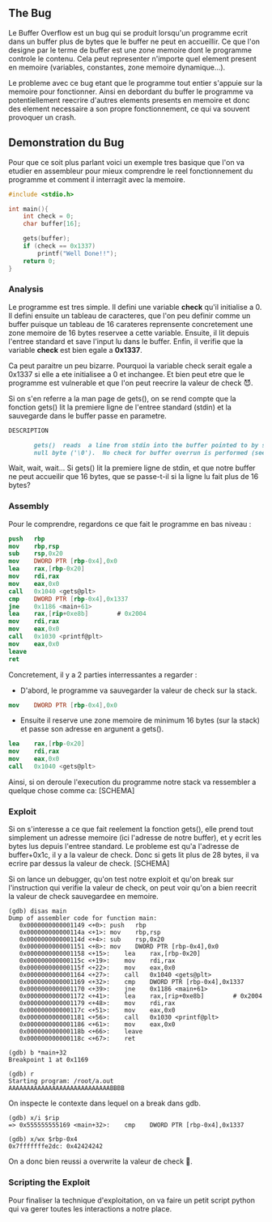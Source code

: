 ## The Bug
Le Buffer Overflow est un bug qui se produit lorsqu'un programme ecrit dans un buffer plus de bytes que le buffer ne peut en accueillir. 
Ce que l'on designe par le terme de buffer est une zone memoire dont le programme controle le contenu. Cela peut representer n'importe quel element present en memoire (variables, constantes, zone memoire dynamique...).

Le probleme avec ce bug etant que le programme tout entier s'appuie sur la memoire pour fonctionner. Ainsi en debordant du buffer le programme va potentiellement reecrire d'autres elements presents en memoire et donc des element necessaire a son propre fonctionnement, ce qui va souvent provoquer un crash.

## Demonstration du Bug
Pour que ce soit plus parlant voici un exemple tres basique que l'on va etudier en assembleur pour mieux comprendre le reel fonctionnement du programme et comment il interragit avec la memoire.
```c title:test.c
#include <stdio.h>

int main(){
	int check = 0;
	char buffer[16];

	gets(buffer);
	if (check == 0x1337)
		printf("Well Done!!");
	return 0;
}
```

### Analysis
Le programme est tres simple. Il defini une variable **check** qu'il initialise a 0. Il defini ensuite un tableau de caracteres, que l'on peu definir comme un buffer puisque un tableau de 16 carateres reprensente concretement une zone memoire de 16 bytes reservee a cette variable. Ensuite, il lit depuis l'entree standard et save l'input lu dans le buffer. Enfin, il verifie que la variable **check** est bien egale a **0x1337**.

Ca peut paraitre un peu bizarre. Pourquoi la variable check serait egale a 0x1337 si elle a ete initialisee a 0 et inchangee. Et bien peut etre que le programme est vulnerable et que l'on peut reecrire la valeur de check 😈.

Si on s'en referre a la man page de gets(), on se rend compte que la fonction gets() lit la premiere ligne de l'entree standard (stdin) et la sauvegarde dans le buffer passe en parametre.
```md title:man_gets
DESCRIPTION

       gets()  reads  a line from stdin into the buffer pointed to by s until either a terminating newline or EOF, which it replaces with a
       null byte ('\0').  No check for buffer overrun is performed (see BUGS below).
```

Wait, wait, wait... Si gets() lit la premiere ligne de stdin, et que notre buffer ne peut accueilir que 16 bytes, que se passe-t-il si la ligne lu fait plus de 16 bytes?

### Assembly
Pour le comprendre, regardons ce que fait le programme en bas niveau :
```nasm title:test.s
push   rbp
mov    rbp,rsp
sub    rsp,0x20
mov    DWORD PTR [rbp-0x4],0x0
lea    rax,[rbp-0x20]
mov    rdi,rax
mov    eax,0x0
call   0x1040 <gets@plt>
cmp    DWORD PTR [rbp-0x4],0x1337
jne    0x1186 <main+61>
lea    rax,[rip+0xe8b]        # 0x2004
mov    rdi,rax
mov    eax,0x0
call   0x1030 <printf@plt>
mov    eax,0x0
leave
ret
```

Concretement, il y a 2 parties interressantes a regarder :
- D'abord, le programme va sauvegarder la valeur de check sur la stack.
```nasm
mov    DWORD PTR [rbp-0x4],0x0
```
- Ensuite il reserve une zone memoire de minimum 16 bytes (sur la stack) et passe son adresse en argunent a gets().
```nasm
lea    rax,[rbp-0x20]
mov    rdi,rax
mov    eax,0x0
call   0x1040 <gets@plt>
```

Ainsi, si on deroule l'execution du programme notre stack va ressembler a quelque chose comme ca:
[SCHEMA]

### Exploit
Si on s'interesse a ce que fait reelement la fonction gets(), elle prend tout simplement un adresse memoire (ici l'adresse de notre buffer), et y ecrit les bytes lus depuis l'entree standard. Le probleme est qu'a l'adresse de buffer+0x1c, il y a la valeur de check. Donc si gets lit plus de 28 bytes, il va ecrire par dessus la valeur de check.
[SCHEMA]

Si on lance un debugger, qu'on test notre exploit et qu'on break sur l'instruction qui verifie la valeur de check, on peut voir qu'on a bien reecrit la valeur de check sauvegardee en memoire.
```
(gdb) disas main
Dump of assembler code for function main:
   0x0000000000001149 <+0>:	push   rbp
   0x000000000000114a <+1>:	mov    rbp,rsp
   0x000000000000114d <+4>:	sub    rsp,0x20
   0x0000000000001151 <+8>:	mov    DWORD PTR [rbp-0x4],0x0
   0x0000000000001158 <+15>:	lea    rax,[rbp-0x20]
   0x000000000000115c <+19>:	mov    rdi,rax
   0x000000000000115f <+22>:	mov    eax,0x0
   0x0000000000001164 <+27>:	call   0x1040 <gets@plt>
   0x0000000000001169 <+32>:	cmp    DWORD PTR [rbp-0x4],0x1337
   0x0000000000001170 <+39>:	jne    0x1186 <main+61>
   0x0000000000001172 <+41>:	lea    rax,[rip+0xe8b]        # 0x2004
   0x0000000000001179 <+48>:	mov    rdi,rax
   0x000000000000117c <+51>:	mov    eax,0x0
   0x0000000000001181 <+56>:	call   0x1030 <printf@plt>
   0x0000000000001186 <+61>:	mov    eax,0x0
   0x000000000000118b <+66>:	leave
   0x000000000000118c <+67>:	ret

(gdb) b *main+32
Breakpoint 1 at 0x1169

(gdb) r
Starting program: /root/a.out
AAAAAAAAAAAAAAAAAAAAAAAAAAAABBBB
```

On inspecte le contexte dans lequel on a break dans gdb.
```
(gdb) x/i $rip
=> 0x555555555169 <main+32>:	cmp    DWORD PTR [rbp-0x4],0x1337

(gdb) x/wx $rbp-0x4
0x7fffffffe2dc:	0x42424242
```

On a donc bien reussi a overwrite la valeur de check 🙂.

### Scripting the Exploit
Pour finaliser la technique d'exploitation, on va faire un petit script python qui va gerer toutes les interactions a notre place.

